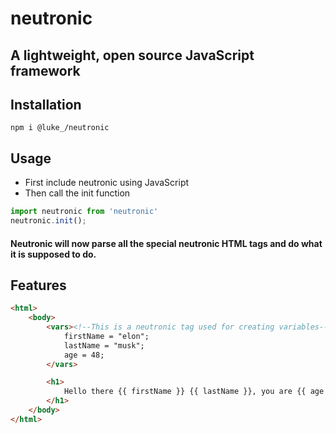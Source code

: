 # neutronic
## A lightweight, open source JavaScript framework

## Installation
```
npm i @luke_/neutronic
```

## Usage
- First include neutronic using JavaScript
- Then call the init function
```js
import neutronic from 'neutronic'
neutronic.init();
```

#### Neutronic will now parse all the special neutronic HTML tags and do what it is supposed to do.

## Features

```html
<html>
	<body>
		<vars><!--This is a neutronic tag used for creating variables-->
			firstName = "elon";
			lastName = "musk";
			age = 48; 
		</vars>

		<h1>
			Hello there {{ firstName }} {{ lastName }}, you are {{ age }} years old!
		</h1>
	</body>
</html>
```
